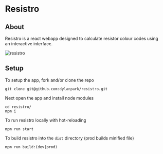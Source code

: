 # Resistro

## About

Resistro is a react webapp designed to calculate resistor colour codes using an interactive interface.

![resistro](https://i.imgur.com/7dq735U.gifv "Resistro Demo")


## Setup

To setup the app, fork and/or clone the repo

```
git clone git@github.com:dylanpark/resistro.git
```

Next open the app and install node modules
```
cd resistro/
npm i
```

To run resistro locally with hot-reloading
```
npm run start
```

To build resistro into the `dist` directory (prod builds minified file)
```
npm run build:(dev|prod)
```
